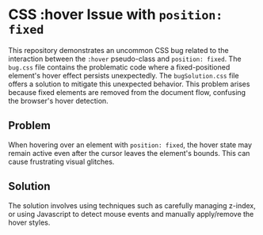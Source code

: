 # CSS :hover Issue with `position: fixed`

This repository demonstrates an uncommon CSS bug related to the interaction between the `:hover` pseudo-class and `position: fixed`.  The `bug.css` file contains the problematic code where a fixed-positioned element's hover effect persists unexpectedly. The `bugSolution.css` file offers a solution to mitigate this unexpected behavior.  This problem arises because fixed elements are removed from the document flow, confusing the browser's hover detection.

## Problem
When hovering over an element with `position: fixed`, the hover state may remain active even after the cursor leaves the element's bounds. This can cause frustrating visual glitches.

## Solution
The solution involves using techniques such as carefully managing z-index, or using Javascript to detect mouse events and manually apply/remove the hover styles.
